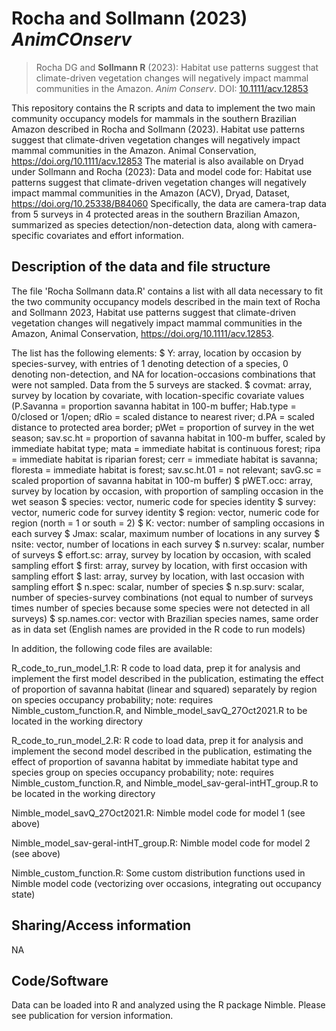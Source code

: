 # Rocha and Sollmann (2023) *AnimCOnserv*

> Rocha DG and **Sollmann R** (2023): Habitat use patterns suggest that climate-driven vegetation changes will negatively impact mammal communities in the Amazon. *Anim Conserv*. DOI: [10.1111/acv.12853](https://doi.org/10.1111/acv.12853)

This repository contains the R scripts and data to implement the two main community
occupancy models for mammals in the southern Brazilian Amazon described in Rocha and
Sollmann (2023). Habitat use patterns suggest that climate-driven vegetation changes will negatively impact mammal communities in the Amazon. Animal Conservation, 
https://doi.org/10.1111/acv.12853
The material is also available on Dryad under Sollmann and Rocha (2023): Data and model code for: Habitat use patterns suggest that climate-driven vegetation changes will negatively impact mammal communities in the Amazon (ACV), Dryad, Dataset, https://doi.org/10.25338/B84060 
Specifically, the data are camera-trap data from 5 surveys in 4 protected areas in the southern Brazilian Amazon, summarized as species detection/non-detection data, along with camera-specific covariates and effort information.


## Description of the data and file structure

The file 'Rocha Sollmann data.R' contains a list with all data necessary to fit the two community occupancy models described in the main text of Rocha and Sollmann 2023, Habitat use patterns suggest that climate-driven vegetation changes will negatively impact mammal communities in the Amazon, Animal Conservation, https://doi.org/10.1111/acv.12853.

The list has the following elements:
$ Y: array, location by occasion by species-survey, with entries of 1 denoting detection of a species, 0 denoting non-detection, and NA for location-occasions combinations that were not sampled. Data from the 5 surveys are stacked.
$ covmat: array, survey by location by covariate, with location-specific covariate values (P.Savanna = proportion savanna habitat in 100-m buffer; Hab.type = 0/closed or 1/open; dRio = scaled distance to nearest river; d.PA = scaled distance to protected area border; pWet = proportion of survey in the wet season; sav.sc.ht = proportion of savanna habitat in 100-m buffer, scaled by immediate habitat type; mata = immediate habitat is continuous forest; ripa = immediate habitat is riparian forest; cerr = immediate habitat is savanna; floresta = immediate habitat is forest; sav.sc.ht.01 = not relevant; savG.sc = scaled proportion of savanna habitat in 100-m buffer)
$ pWET.occ: array, survey by location by occasion, with proportion of sampling occasion in the wet season
$ species: vector, numeric code for species identity
$ survey: vector, numeric code for survey identity
$ region: vector, numeric code for region (north = 1 or south = 2)
$ K: vector: number of sampling occasions in each survey
$ Jmax: scalar, maximum number of locations in any survey
$ nsite: vector, number of locations in each survey
$ n.survey: scalar, number of surveys
$ effort.sc: array, survey by location by occasion, with scaled sampling effort
$ first: array, survey by location, with first occasion with sampling effort
$ last: array, survey by location, with last occasion with sampling effort
$ n.spec: scalar, number of species
$ n.sp.surv: scalar, number of species-survey combinations (not equal to number of surveys times number of species because some species were not detected in all surveys)
$ sp.names.cor: vector with Brazilian species names, same order as in data set (English names are provided in the R code to run models)


In addition, the following code files are available:

R_code_to_run_model_1.R: R code to load data, prep it for analysis and implement the first model described in the publication, estimating the effect of proportion of savanna habitat (linear and squared) separately by region on species occupancy probability; note: requires Nimble_custom_function.R, and Nimble_model_savQ_27Oct2021.R to be located in the working directory

R_code_to_run_model_2.R: R code to load data, prep it for analysis and implement the second model described in the publication, estimating the effect of proportion of savanna habitat by immediate habitat type and species group on species occupancy probability; note: requires Nimble_custom_function.R, and Nimble_model_sav-geral-intHT_group.R to be located in the working directory

Nimble_model_savQ_27Oct2021.R: Nimble model code for model 1 (see above)

Nimble_model_sav-geral-intHT_group.R: Nimble model code for model 2 (see above)

Nimble_custom_function.R: Some custom distribution functions used in Nimble model code (vectorizing over occasions, integrating out occupancy state)


## Sharing/Access information

NA


## Code/Software

Data can be loaded into R and analyzed using the R package Nimble. Please see publication for version information. 